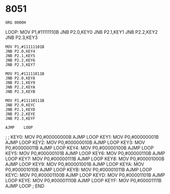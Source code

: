 # 8051
	ORG	0000H
LOOP:	MOV	P1,#11111110B
	JNB	P2.0,KEY0
	JNB	P2.1,KEY1
	JNB	P2.2,KEY2
	JNB	P2.3,KEY3

	MOV	P1,#11111101B
	JNB	P2.0,KEY4
	JNB	P2.1,KEY5
	JNB	P2.2,KEY6
	JNB	P2.3,KEY7

	MOV	P1,#11111011B
	JNB	P2.0,KEY8
	JNB	P2.1,KEY9
	JNB	P2.2,KEYA
	JNB	P2.3,KEYB

	MOV	P1,#11110111B
	JNB	P2.0,KEYC
	JNB	P2.1,KEYD
	JNB	P2.2,KEYE
	JNB	P2.3,KEYF

	AJMP	LOOP
;
;
KEY0:	MOV	P0,#00000000B
	AJMP	LOOP
KEY1:	MOV	P0,#00000001B
	AJMP	LOOP
KEY2:	MOV	P0,#00000010B
	AJMP	LOOP
KEY3:	MOV	P0,#00000011B
	AJMP	LOOP
KEY4:	MOV	P0,#00000100B
	AJMP	LOOP
KEY5:	MOV	P0,#00000101B
	AJMP	LOOP
KEY6:	MOV	P0,#00000110B
	AJMP	LOOP
KEY7:	MOV	P0,#00000111B
	AJMP	LOOP
KEY8:	MOV	P0,#00001000B
	AJMP	LOOP
KEY9:	MOV	P0,#00001001B
	AJMP	LOOP
KEYA:	MOV	P0,#00001010B
	AJMP	LOOP
KEYB:	MOV	P0,#00001011B
	AJMP	LOOP
KEYC:	MOV	P0,#00001100B
	AJMP	LOOP
KEYD:	MOV	P0,#00001101B
	AJMP	LOOP
KEYE:	MOV	P0,#00001110B
	AJMP	LOOP
KEYF:	MOV	P0,#00001111B
	AJMP	LOOP
;
END
